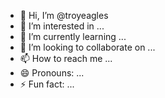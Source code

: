 - 👋 Hi, I’m @troyeagles
- 👀 I’m interested in ...
- 🌱 I’m currently learning ...
- 💞️ I’m looking to collaborate on ...
- 📫 How to reach me ...
- 😄 Pronouns: ...
- ⚡ Fun fact: ...

<!---
troyeagles/troyeagles is a ✨ special ✨ repository because its `README.md` (this file) appears on your GitHub profile.
You can click the Preview link to take a look at your changes.
--->
